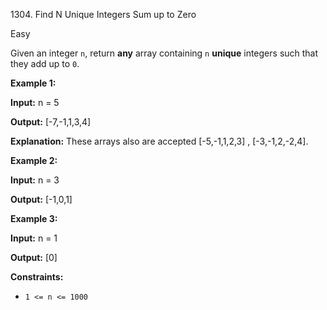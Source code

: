 1304\. Find N Unique Integers Sum up to Zero

Easy

Given an integer `n`, return **any** array containing `n` **unique** integers such that they add up to `0`.

**Example 1:**

**Input:** n = 5

**Output:** [-7,-1,1,3,4]

**Explanation:** These arrays also are accepted [-5,-1,1,2,3] , [-3,-1,2,-2,4].

**Example 2:**

**Input:** n = 3

**Output:** [-1,0,1]

**Example 3:**

**Input:** n = 1

**Output:** [0]

**Constraints:**

*   `1 <= n <= 1000`
